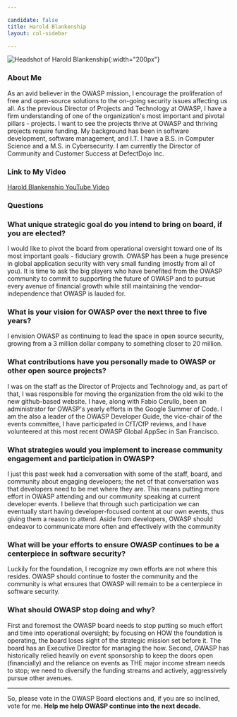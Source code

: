 ```yaml
---

candidate: false
title: Harold Blankenship 
layout: col-sidebar

---
```



![Headshot of Harold Blankenship](/www-board-candidates/assets/images/harold_blankenship.jpg){:width="200px"}

### About Me

As an avid believer in the OWASP mission, I encourage the proliferation of free and open-source solutions to the on-going security issues affecting us all. As the previous Director of Projects and Technology at OWASP, I have a firm understanding of one of the organization's most important and pivotal pillars - projects. I want to see the projects thrive at OWASP and thriving projects require funding. My background has been in software development, software management, and I.T. I have a B.S. in Computer Science and a M.S. in Cybersecurity. I am currently the Director of Community and Customer Success at DefectDojo Inc.

### Link to My Video

[Harold Blankenship YouTube Video](https://youtu.be/-jcMxMzl8QE)

### Questions

### What unique strategic goal do you intend to bring on board, if you are elected? ###

I would like to pivot the board from operational oversight toward one of its most important goals - fiduciary growth. OWASP has been a huge presence in global application security with very small funding (mostly from all of you). It is time to ask the big players who have benefited from the OWASP community to commit to supporting the future of OWASP and to pursue every avenue of financial growth while still maintaining the vendor-independence that OWASP is lauded for. 

### What is your vision for OWASP over the next three to five years? ###

I envision OWASP as continuing to lead the space in open source security, growing from a 3 million dollar company to something closer to 20 million.

### What contributions have you personally made to OWASP or other open source projects? ###

I was on the staff as the Director of Projects and Technology and, as part of that, I was responsible for moving the organization from the old wiki to the new github-based website. I have, along with Fabio Cerullo, been an administrator for OWASP's yearly efforts in the Google Summer of Code. I am the also a leader of the OWASP Developer Guide, the vice-chair of the events committee, I have participated in CfT/CfP reviews, and I have volunteered at this most recent OWASP Global AppSec in San Francisco.

### What strategies would you implement to increase community engagement and participation in OWASP? ###

I just this past week had a conversation with some of the staff, board, and community about engaging developers; the net of that conversation was that developers need to be met where they are. This means putting more effort in OWASP attending and our community speaking at current developer events. I believe that through such participation we can eventually start having developer-focused content at our own events, thus giving them a reason to attend. Aside from developers, OWASP should endeavor to communicate more often and effectively with the community

### What will be your efforts to ensure OWASP continues to be a centerpiece in software security? ###

Luckily for the foundation, I recognize my own efforts are not where this resides. OWASP should continue to foster the community and the community is what ensures that OWASP will remain to be a centerpiece in software security.

### What should OWASP stop doing and why? ###

First and foremost the OWASP board needs to stop putting so much effort and time into operational oversight; by focusing on HOW the foundation is operating, the board loses sight of the strategic mission set before it. The board has an Executive Director for managing the how. Second, OWASP has historically relied heavily on event sponsorship to keep the doors open (financially) and the reliance on events as THE major income stream needs to stop; we need to diversify the funding streams and actively, aggressively pursue other avenues.


---
So, please vote in the OWASP Board elections and, if you are so inclined, vote for me. **Help me help OWASP continue into the next decade.**
